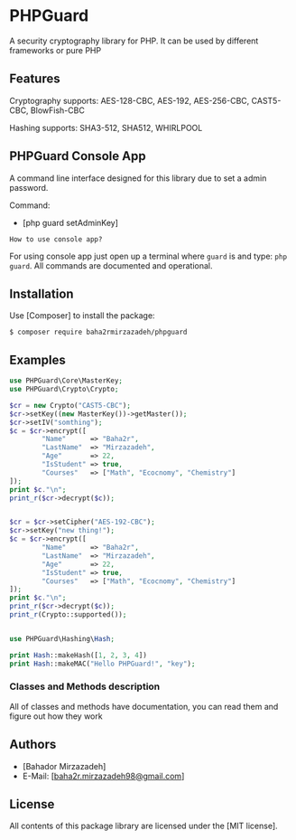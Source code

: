 PHPGuard
=======
A security cryptography library for PHP. It can be used by different frameworks or pure PHP

Features
--------
Cryptography supports: AES-128-CBC, AES-192, AES-256-CBC, CAST5-CBC, BlowFish-CBC

Hashing supports: SHA3-512, SHA512, WHIRLPOOL

PHPGuard Console App
--------------------
A command line interface designed for this library due to set a admin password.

Command:

* [php guard setAdminKey]

`How to use console app?`

For using console app just open up a terminal where `guard` is and type: `php guard`.
All commands are documented and operational.


Installation
------------
Use [Composer] to install the package:

```
$ composer require baha2rmirzazadeh/phpguard
```

Examples
-------

```php
use PHPGuard\Core\MasterKey;
use PHPGuard\Crypto\Crypto;

$cr = new Crypto("CAST5-CBC");
$cr->setKey((new MasterKey())->getMaster());
$cr->setIV("somthing");
$c = $cr->encrypt([
        "Name"      => "Baha2r",
        "LastName"  => "Mirzazadeh",
        "Age"       => 22,
        "IsStudent" => true,
        "Courses"   => ["Math", "Ecocnomy", "Chemistry"]
]);
print $c."\n";
print_r($cr->decrypt($c));


$cr = $cr->setCipher("AES-192-CBC");
$cr->setKey("new thing!");
$c = $cr->encrypt([
        "Name"      => "Baha2r",
        "LastName"  => "Mirzazadeh",
        "Age"       => 22,
        "IsStudent" => true,
        "Courses"   => ["Math", "Ecocnomy", "Chemistry"]
]);
print $c."\n";
print_r($cr->decrypt($c));
print_r(Crypto::supported());


use PHPGuard\Hashing\Hash;

print Hash::makeHash([1, 2, 3, 4])
print Hash::makeMAC("Hello PHPGuard!", "key");
```

### Classes and Methods description
All of classes and methods have documentation, you can read them and figure out how they work

Authors
-------

* [Bahador Mirzazadeh]
* E-Mail: [baha2r.mirzazadeh98@gmail.com]

License
-------

All contents of this package library are licensed under the [MIT license].   
